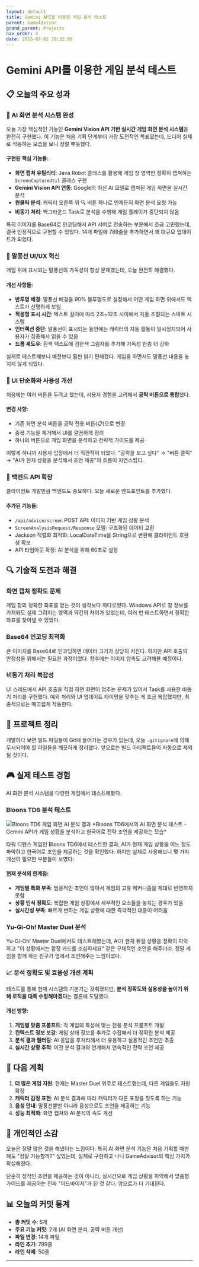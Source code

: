```yaml
---
layout: default
title: Gemini API를 이용한 게임 분석 테스트
parent: GameAdvisor
grand_parent: Projects
nav_order: 4
date: 2025-07-02 20:32:00
---
```


# Gemini API를 이용한 게임 분석 테스트

## 📋 오늘의 주요 성과

### 🤖 AI 화면 분석 시스템 완성

오늘 가장 핵심적인 기능인 **Gemini Vision API 기반 실시간 게임 화면 분석 시스템**을 완전히 구현했다. 이 기능은 처음 기획 단계부터 가장 도전적인 목표였는데, 드디어 실제로 작동하는 모습을 보니 정말 뿌듯했다.

#### 구현된 핵심 기능들:
- **화면 캡쳐 유틸리티**: Java Robot 클래스를 활용해 게임 창 영역만 정확히 캡쳐하는 `ScreenCaptureUtil` 클래스 구현
- **Gemini Vision API 연동**: Google의 최신 AI 모델로 캡쳐된 게임 화면을 실시간 분석
- **원클릭 분석**: 캐릭터 오른쪽 위 🔍 버튼 하나로 언제든지 화면 분석 요청 가능
- **비동기 처리**: 백그라운드 Task로 분석을 수행해 게임 플레이가 중단되지 않음

특히 이미지를 Base64로 인코딩해서 API 서버로 전송하는 부분에서 조금 고민했는데, 결국 안정적으로 구현할 수 있었다. 14개 파일에 789줄을 추가하면서 꽤 대규모 업데이트가 되었다.

### 🎨 말풍선 UI/UX 혁신

게임 위에 표시되는 말풍선의 가독성이 항상 문제였는데, 오늘 완전히 해결했다.

#### 개선 사항들:
- **반투명 배경**: 말풍선 배경을 90% 불투명도로 설정해서 어떤 게임 화면 위에서도 텍스트가 선명하게 보임
- **적응형 표시 시간**: 텍스트 길이에 따라 2초~12초 사이에서 자동 조절되는 스마트 시스템
- **인터랙션 중단**: 말풍선이 표시되는 동안에는 캐릭터의 자동 활동이 일시정지되어 사용자가 집중해서 읽을 수 있음
- **드롭 셰도우**: 흰색 텍스트에 검은색 그림자를 추가해 가독성 한층 더 강화

실제로 테스트해보니 예전보다 훨씬 읽기 편해졌다. 게임을 하면서도 말풍선 내용을 놓치지 않게 되었다.

### 🔧 UI 단순화와 사용성 개선

처음에는 여러 버튼을 두려고 했는데, 사용자 경험을 고려해서 **공략 버튼으로 통합**했다.

#### 변경 사항:
- 기존 화면 분석 버튼을 공략 전용 버튼(📋)으로 변경
- 중복 기능을 제거해서 UI를 깔끔하게 정리
- 하나의 버튼으로 게임 화면을 분석하고 전략적 가이드를 제공

이렇게 하니까 사용자 입장에서 더 직관적이 되었다. "공략을 보고 싶다" → "버튼 클릭" → "AI가 현재 상황을 분석해서 조언 제공"의 흐름이 자연스럽다.

### 🔄 백엔드 API 확장

클라이언트 개발만큼 백엔드도 중요하다. 오늘 새로운 엔드포인트를 추가했다.

#### 추가된 기능들:
- `/api/advice/screen` POST API: 이미지 기반 게임 상황 분석
- `ScreenAnalysisRequest/Response` 모델: 구조화된 데이터 교환
- Jackson 직렬화 최적화: LocalDateTime을 String으로 변환해 클라이언트 호환성 확보
- API 타임아웃 확장: AI 분석을 위해 60초로 설정

## 🔍 기술적 도전과 해결

### 화면 캡쳐 정확도 문제
게임 창의 정확한 좌표를 얻는 것이 생각보다 까다로웠다. Windows API로 창 정보를 가져와도 실제 그려지는 영역과 약간의 차이가 있었는데, 여러 번 테스트하면서 정확한 좌표를 찾아낼 수 있었다.

### Base64 인코딩 최적화
큰 이미지를 Base64로 인코딩하면 데이터 크기가 상당히 커진다. 하지만 API 호출의 안정성을 위해서는 필요한 과정이었다. 향후에는 이미지 압축도 고려해볼 예정이다.

### 비동기 처리 복잡성
UI 스레드에서 API 호출을 직접 하면 화면이 멈추는 문제가 있어서 Task를 사용한 비동기 처리를 구현했다. 예외 처리와 UI 업데이트 타이밍을 맞추는 게 조금 복잡했지만, 최종적으로는 매끄럽게 작동한다.

## 🧹 프로젝트 정리

개발하다 보면 빌드 파일들이 Git에 들어가는 경우가 있는데, 오늘 `.gitignore`에 의해 무시되어야 할 파일들을 깨끗하게 정리했다. 앞으로는 빌드 아티팩트들이 자동으로 제외될 것이다.

## 🎮 실제 테스트 경험

AI 화면 분석 시스템을 다양한 게임에서 테스트해봤다. 

### Bloons TD6 분석 테스트

<img src="../../../../assets/images/gameadvisor/bloons-td6-analysis-test.png" alt="Bloons TD6 게임 화면 AI 분석 결과">
*Bloons TD6에서의 AI 화면 분석 테스트 - Gemini API가 게임 상황을 분석하고 한국어로 전략 조언을 제공하는 모습*

타워 디펜스 게임인 Bloons TD6에서 테스트한 결과, AI가 현재 게임 상황을 어느 정도 파악하고 한국어로 조언을 제공하는 것을 확인했다. 하지만 실제로 사용해보니 몇 가지 개선이 필요한 부분들이 보였다:

#### 현재 분석의 한계점:
- **게임별 특화 부족**: 범용적인 조언이 많아서 게임의 고유 메커니즘을 제대로 반영하지 못함
- **상황 인식 정확도**: 복잡한 게임 상황에서 세부적인 요소들을 놓치는 경우가 있음
- **실시간성 부족**: 빠르게 변하는 게임 상황에 대한 즉각적인 대응이 어려움

### Yu-Gi-Oh! Master Duel 분석

Yu-Gi-Oh! Master Duel에서도 테스트해봤는데, AI가 현재 듀얼 상황을 정확히 파악하고 "이 상황에서는 함정 카드를 조심하세요" 같은 구체적인 조언을 해주더라. 정말 게임을 함께 하는 친구가 옆에서 조언해주는 느낌이었다.

### 📈 분석 정확도 및 효용성 개선 계획

테스트를 통해 현재 시스템의 기본기는 갖춰졌지만, **분석 정확도와 실용성을 높이기 위해 로직을 대폭 수정해야겠다**는 결론에 도달했다. 

#### 개선 방향:
1. **게임별 맞춤 프롬프트**: 각 게임의 특성에 맞는 전용 분석 프롬프트 개발
2. **컨텍스트 정보 보강**: 게임 상태 정보를 추가로 수집해서 더 정확한 분석 제공
3. **분석 결과 필터링**: AI 응답을 후처리해서 더 유용하고 실용적인 조언만 추출
4. **실시간 상황 추적**: 이전 분석 결과와 연계해서 연속적인 전략 조언 제공

## 🚀 다음 계획

1. **더 많은 게임 지원**: 현재는 Master Duel 위주로 테스트했는데, 다른 게임들도 지원 확장
2. **캐릭터 감정 표현**: AI 분석 결과에 따라 캐릭터가 다른 표정을 짓도록 하는 기능
3. **음성 안내**: 말풍선뿐만 아니라 음성으로도 조언을 제공하는 기능
4. **성능 최적화**: 화면 캡쳐와 AI 분석의 속도 개선

## 💭 개인적인 소감

오늘은 정말 많은 것을 해냈다는 느낌이다. 특히 AI 화면 분석 기능은 처음 기획할 때만 해도 "정말 가능할까?" 싶었는데, 실제로 구현하고 나니 GameAdvisor의 핵심 가치가 확실해졌다. 

단순히 정적인 조언을 제공하는 것이 아니라, 실시간으로 게임 상황을 파악해서 맞춤형 가이드를 제공하는 진짜 "어드바이저"가 된 것 같다. 앞으로가 더 기대된다.

## 📊 오늘의 커밋 통계

- **총 커밋 수**: 5개
- **주요 기능 커밋**: 2개 (AI 화면 분석, 공략 버튼 개선)
- **파일 변경**: 14개 파일
- **라인 추가**: 789줄
- **라인 삭제**: 50줄

---